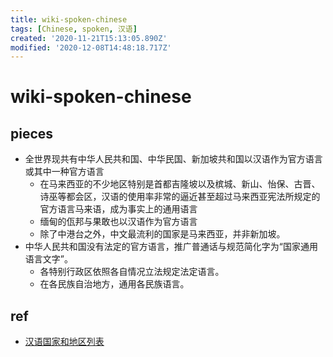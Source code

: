 ```yaml
---
title: wiki-spoken-chinese
tags: [Chinese, spoken, 汉语]
created: '2020-11-21T15:13:05.890Z'
modified: '2020-12-08T14:48:18.717Z'
---
```


# wiki-spoken-chinese

## pieces

- 全世界现共有中华人民共和国、中华民国、新加坡共和国以汉语作为官方语言或其中一种官方语言
  - 在马来西亚的不少地区特别是首都吉隆坡以及槟城、新山、怡保、古晋、诗巫等都会区，汉语的使用率非常的逼近甚至超过马来西亚宪法所规定的官方语言马来语，成为事实上的通用语言
  - 缅甸的佤邦与果敢也以汉语作为官方语言
  - 除了中港台之外，中文最流利的国家是马来西亚，并非新加坡。
- 中华人民共和国没有法定的官方语言，推广普通话与规范简化字为“国家通用语言文字”。
  - 各特别行政区依照各自情况立法规定法定语言。
  - 在各民族自治地方，通用各民族语言。

## ref

- [汉语国家和地区列表](https://zh.wikipedia.org/wiki/%E6%B1%89%E8%AF%AD%E5%9B%BD%E5%AE%B6%E5%92%8C%E5%9C%B0%E5%8C%BA%E5%88%97%E8%A1%A8)
